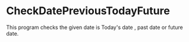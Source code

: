 # CheckDatePreviousTodayFuture
This program checks the given date is Today's date , past date or future date.

